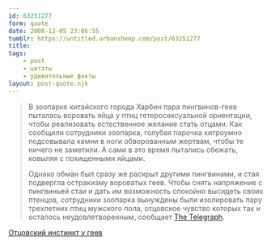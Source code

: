 ```yaml
---
id: 63251277
form: quote
date: 2008-12-05 23:06:55
tumblr: https://untitled.urbansheep.com/post/63251277
title: 
tags:
    - post
    - цитаты
    - удивительные факты
layout: post-quote.njk
---
```


<blockquote>
<p>В зоопарке китайского города Харбин пара пингвинов-геев пыталась воровать яйца у птиц гетеросексуальной ориентации, чтобы реализовать естественное желание стать отцами. Как сообщили сотрудники зоопарка, голубая парочка хитроумно подсовывала камни в ноги обворованным жертвам, чтобы те ничего не заметили. А сами в это время пытались сбежать, ковыляя с похищенными яйцами. </p>

<p>Однако обман был сразу же раскрыт другими пингвинами, и стая подвергла остракизму вороватых геев. Чтобы снять напряжение с пингвиньей стаи и дать им возможность спокойно высидеть своих птенцов, сотрудники зоопарка вынуждены были изолировать пару трехлетних птиц мужского пола, отцовское чувство которых так и осталось неудовлетворенным, сообщает <a href="http://www.telegraph.co.uk/news/newstopics/howaboutthat/3530723/Gay-penguins-steal-eggs-from-straight-couples.html">The Telegraph</a>.</p>
</blockquote>

<a href="http://www.stringer.ru/publication.mhtml?Part=37&amp;PubID=10466">Отцовский инстинкт у геев</a>
